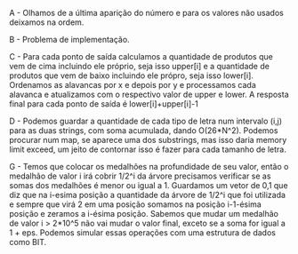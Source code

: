 A - Olhamos de a última aparição do número e para os valores não usados deixamos na ordem.

B - Problema de implementação.

C - Para cada ponto de saída calculamos a quantidade de produtos que vem de cima incluindo ele próprio, seja isso upper[i] e a quantidade de produtos que vem de baixo incluindo ele própro, seja isso lower[i]. Ordenamos as alavancas por x e depois por y e processamos cada alavanca e atualizamos com o respectivo valor de upper e lower. A resposta final para cada ponto de saída é lower[i]+upper[i]-1

D - Podemos guardar a quantidade de cada tipo de letra num intervalo (i,j) para as duas strings, com soma acumulada, dando O(26*N^2).
Podemos procurar num map, se aparece uma dos substrings, mas isso daria memory limit exceed, um jeito de contornar isso é fazer para cada tamanho de letra.


G - Temos que colocar os medalhões na profundidade de seu valor, então o medalhão de valor i irá cobrir 1/2^i da árvore precisamos verificar se as somas dos medalhões é menor ou igual a 1. Guardamos um vetor de 0,1 que diz que na i-esima posição a quantidade da árvore de 1/2^i que foi utilizada e sempre que virá 2 em uma posição somamos na posição i-1-ésima posição e zeramos a i-ésima posição.  Sabemos que mudar um medalhão de valor i > 2*10^5 não vai mudar o valor final, exceto se a soma for igual a 1 + eps. Podemos simular essas operações com uma estrutura de dados como BIT.
